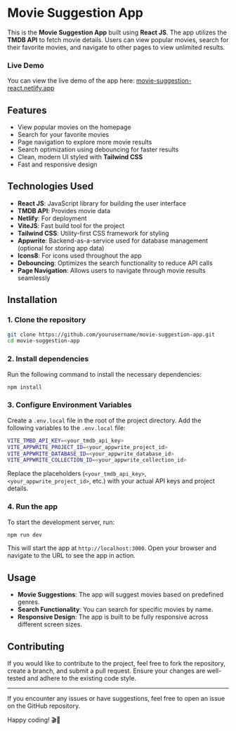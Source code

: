 # Movie Suggestion App

This is the **Movie Suggestion App** built using **React JS**. The app utilizes the **TMDB API** to fetch movie details. Users can view popular movies, search for their favorite movies, and navigate to other pages to view unlimited results.

### Live Demo
You can view the live demo of the app here: [movie-suggestion-react.netlify.app](https://movie-suggestion-react.netlify.app/)

## Features
- View popular movies on the homepage
- Search for your favorite movies
- Page navigation to explore more movie results
- Search optimization using debouncing for faster results
- Clean, modern UI styled with **Tailwind CSS**
- Fast and responsive design

## Technologies Used
- **React JS**: JavaScript library for building the user interface
- **TMDB API**: Provides movie data
- **Netlify**: For deployment
- **ViteJS**: Fast build tool for the project
- **Tailwind CSS**: Utility-first CSS framework for styling
- **Appwrite**: Backend-as-a-service used for database management (optional for storing app data)
- **Icons8**: For icons used throughout the app
- **Debouncing**: Optimizes the search functionality to reduce API calls
- **Page Navigation**: Allows users to navigate through movie results seamlessly

## Installation

### 1. Clone the repository
```bash
git clone https://github.com/yourusername/movie-suggestion-app.git
cd movie-suggestion-app
```

### 2. Install dependencies

Run the following command to install the necessary dependencies:

```bash
npm install
```

### 3. Configure Environment Variables

Create a `.env.local` file in the root of the project directory. Add the following variables to the `.env.local` file:

```bash
VITE_TMBD_API_KEY=<your_tmdb_api_key>
VITE_APPWRITE_PROJECT_ID=<your_appwrite_project_id>
VITE_APPWRITE_DATABASE_ID=<your_appwrite_database_id>
VITE_APPWRITE_COLLECTION_ID=<your_appwrite_collection_id>
```

Replace the placeholders (`<your_tmdb_api_key>`, `<your_appwrite_project_id>`, etc.) with your actual API keys and project details.

### 4. Run the app

To start the development server, run:

```bash
npm run dev
```

This will start the app at `http://localhost:3000`. Open your browser and navigate to the URL to see the app in action.

## Usage

- **Movie Suggestions**: The app will suggest movies based on predefined genres.
- **Search Functionality**: You can search for specific movies by name.
- **Responsive Design**: The app is built to be fully responsive across different screen sizes.

## Contributing

If you would like to contribute to the project, feel free to fork the repository, create a branch, and submit a pull request. Ensure your changes are well-tested and adhere to the existing code style.

---

If you encounter any issues or have suggestions, feel free to open an issue on the GitHub repository.

Happy coding! 🎬🍿

